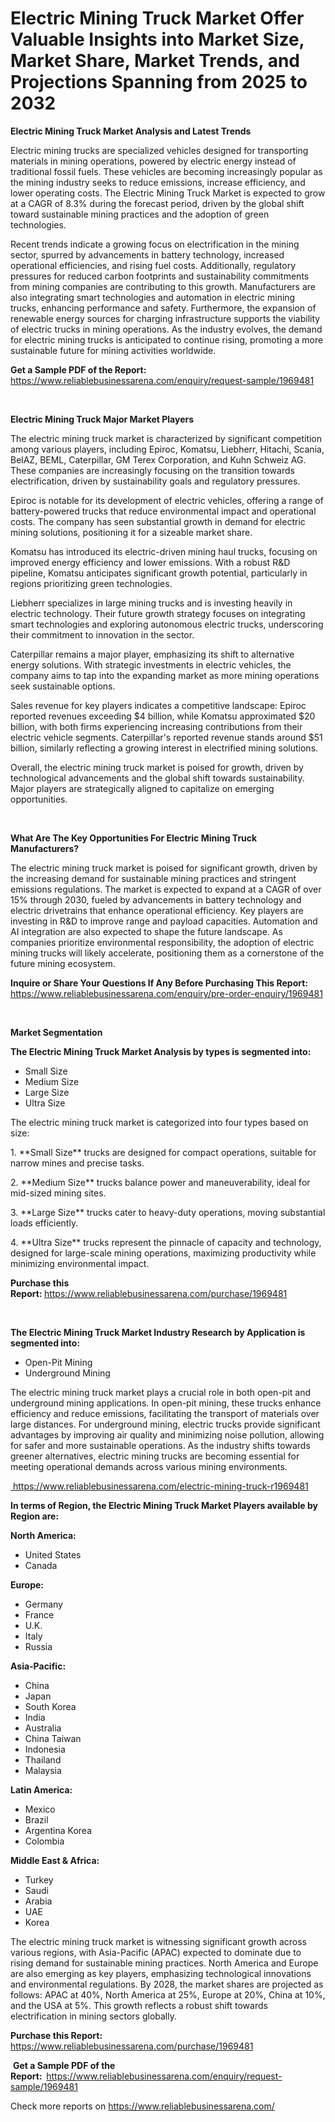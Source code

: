 <p><h1>Electric Mining Truck Market Offer Valuable Insights into Market Size, Market Share, Market Trends, and Projections Spanning from 2025 to 2032</h1></p><p><strong>Electric Mining Truck Market Analysis and Latest Trends</strong></p>
<p><p>Electric mining trucks are specialized vehicles designed for transporting materials in mining operations, powered by electric energy instead of traditional fossil fuels. These vehicles are becoming increasingly popular as the mining industry seeks to reduce emissions, increase efficiency, and lower operating costs. The Electric Mining Truck Market is expected to grow at a CAGR of 8.3% during the forecast period, driven by the global shift toward sustainable mining practices and the adoption of green technologies.</p><p>Recent trends indicate a growing focus on electrification in the mining sector, spurred by advancements in battery technology, increased operational efficiencies, and rising fuel costs. Additionally, regulatory pressures for reduced carbon footprints and sustainability commitments from mining companies are contributing to this growth. Manufacturers are also integrating smart technologies and automation in electric mining trucks, enhancing performance and safety. Furthermore, the expansion of renewable energy sources for charging infrastructure supports the viability of electric trucks in mining operations. As the industry evolves, the demand for electric mining trucks is anticipated to continue rising, promoting a more sustainable future for mining activities worldwide.</p></p>
<p><strong>Get a Sample PDF of the Report:&nbsp;</strong> <a href="https://www.reliablebusinessarena.com/enquiry/request-sample/1969481?utm_campaign=1990&utm_medium=2&utm_source=Github&utm_content=ia&utm_term=20022025&utm_id=electric-mining-truck">https://www.reliablebusinessarena.com/enquiry/request-sample/1969481</a></p>
<p>&nbsp;</p>
<p><strong>Electric Mining Truck Major Market Players</strong></p>
<p><p>The electric mining truck market is characterized by significant competition among various players, including Epiroc, Komatsu, Liebherr, Hitachi, Scania, BelAZ, BEML, Caterpillar, GM Terex Corporation, and Kuhn Schweiz AG. These companies are increasingly focusing on the transition towards electrification, driven by sustainability goals and regulatory pressures.</p><p>Epiroc is notable for its development of electric vehicles, offering a range of battery-powered trucks that reduce environmental impact and operational costs. The company has seen substantial growth in demand for electric mining solutions, positioning it for a sizeable market share.</p><p>Komatsu has introduced its electric-driven mining haul trucks, focusing on improved energy efficiency and lower emissions. With a robust R&D pipeline, Komatsu anticipates significant growth potential, particularly in regions prioritizing green technologies.</p><p>Liebherr specializes in large mining trucks and is investing heavily in electric technology. Their future growth strategy focuses on integrating smart technologies and exploring autonomous electric trucks, underscoring their commitment to innovation in the sector.</p><p>Caterpillar remains a major player, emphasizing its shift to alternative energy solutions. With strategic investments in electric vehicles, the company aims to tap into the expanding market as more mining operations seek sustainable options.</p><p>Sales revenue for key players indicates a competitive landscape: Epiroc reported revenues exceeding $4 billion, while Komatsu approximated $20 billion, with both firms experiencing increasing contributions from their electric vehicle segments. Caterpillar's reported revenue stands around $51 billion, similarly reflecting a growing interest in electrified mining solutions.</p><p>Overall, the electric mining truck market is poised for growth, driven by technological advancements and the global shift towards sustainability. Major players are strategically aligned to capitalize on emerging opportunities.</p></p>
<p>&nbsp;</p>
<p><strong>What Are The Key Opportunities For Electric Mining Truck Manufacturers?</strong></p>
<p><p>The electric mining truck market is poised for significant growth, driven by the increasing demand for sustainable mining practices and stringent emissions regulations. The market is expected to expand at a CAGR of over 15% through 2030, fueled by advancements in battery technology and electric drivetrains that enhance operational efficiency. Key players are investing in R&D to improve range and payload capacities. Automation and AI integration are also expected to shape the future landscape. As companies prioritize environmental responsibility, the adoption of electric mining trucks will likely accelerate, positioning them as a cornerstone of the future mining ecosystem.</p></p>
<p><strong>Inquire or Share Your Questions If Any Before Purchasing This Report:</strong> <a href="https://www.reliablebusinessarena.com/enquiry/pre-order-enquiry/1969481?utm_campaign=1990&utm_medium=2&utm_source=Github&utm_content=ia&utm_term=20022025&utm_id=electric-mining-truck">https://www.reliablebusinessarena.com/enquiry/pre-order-enquiry/1969481</a></p>
<p>&nbsp;</p>
<p><strong>Market Segmentation</strong></p>
<p><strong>The Electric Mining Truck Market Analysis by types is segmented into:</strong></p>
<p><ul><li>Small Size</li><li>Medium Size</li><li>Large Size</li><li>Ultra Size</li></ul></p>
<p><p>The electric mining truck market is categorized into four types based on size: </p><p>1. **Small Size** trucks are designed for compact operations, suitable for narrow mines and precise tasks.</p><p>2. **Medium Size** trucks balance power and maneuverability, ideal for mid-sized mining sites.</p><p>3. **Large Size** trucks cater to heavy-duty operations, moving substantial loads efficiently.</p><p>4. **Ultra Size** trucks represent the pinnacle of capacity and technology, designed for large-scale mining operations, maximizing productivity while minimizing environmental impact.</p></p>
<p><strong>Purchase this Report:&nbsp;</strong><a href="https://www.reliablebusinessarena.com/purchase/1969481?utm_campaign=1990&utm_medium=2&utm_source=Github&utm_content=ia&utm_term=20022025&utm_id=electric-mining-truck">https://www.reliablebusinessarena.com/purchase/1969481</a></p>
<p>&nbsp;</p>
<p><strong>The Electric Mining Truck Market Industry Research by Application is segmented into:</strong></p>
<p><ul><li>Open-Pit Mining</li><li>Underground Mining</li></ul></p>
<p><p>The electric mining truck market plays a crucial role in both open-pit and underground mining applications. In open-pit mining, these trucks enhance efficiency and reduce emissions, facilitating the transport of materials over large distances. For underground mining, electric trucks provide significant advantages by improving air quality and minimizing noise pollution, allowing for safer and more sustainable operations. As the industry shifts towards greener alternatives, electric mining trucks are becoming essential for meeting operational demands across various mining environments.</p></p>
<p><a href="https://www.reliablebusinessarena.com/electric-mining-truck-r1969481?utm_campaign=1990&utm_medium=2&utm_source=Github&utm_content=ia&utm_term=20022025&utm_id=electric-mining-truck">&nbsp;https://www.reliablebusinessarena.com/electric-mining-truck-r1969481</a></p>
<p><strong>In terms of Region, the Electric Mining Truck Market Players available by Region are:</strong></p>
<p>
    <p> <strong> North America: </strong>
        <ul>
            <li>United States</li>
            <li>Canada</li>
        </ul>
        </p> 
    <p> <strong> Europe: </strong>
        <ul>
            <li>Germany</li>
            <li>France</li>
            <li>U.K.</li>
            <li>Italy</li>
            <li>Russia</li>
        </ul>
        </p> 
    <p> <strong> Asia-Pacific: </strong>
        <ul>
            <li>China</li>
            <li>Japan</li>
            <li>South Korea</li>
            <li>India</li>
            <li>Australia</li>
            <li>China Taiwan</li>
            <li>Indonesia</li>
            <li>Thailand</li>
            <li>Malaysia</li>
        </ul>
        </p> 
    <p> <strong> Latin America: </strong>
        <ul>
            <li>Mexico</li>
            <li>Brazil</li>
            <li>Argentina Korea</li>
            <li>Colombia</li>
        </ul>
        </p> 
    <p> <strong> Middle East & Africa: </strong>
        <ul>
            <li>Turkey</li>
            <li>Saudi</li>
            <li>Arabia</li>
            <li>UAE</li>
            <li>Korea</li>
        </ul>
    </p>
    </p>
<p><p>The electric mining truck market is witnessing significant growth across various regions, with Asia-Pacific (APAC) expected to dominate due to rising demand for sustainable mining practices. North America and Europe are also emerging as key players, emphasizing technological innovations and environmental regulations. By 2028, the market shares are projected as follows: APAC at 40%, North America at 25%, Europe at 20%, China at 10%, and the USA at 5%. This growth reflects a robust shift towards electrification in mining sectors globally.</p></p>
<p><strong>Purchase this Report: </strong><a href="https://www.reliablebusinessarena.com/purchase/1969481?utm_campaign=1990&utm_medium=2&utm_source=Github&utm_content=ia&utm_term=20022025&utm_id=electric-mining-truck">https://www.reliablebusinessarena.com/purchase/1969481</a></p>
<p>&nbsp;<strong>Get a Sample PDF of the Report:&nbsp;&nbsp;</strong><a href="https://www.reliablebusinessarena.com/enquiry/request-sample/1969481?utm_campaign=1990&utm_medium=2&utm_source=Github&utm_content=ia&utm_term=20022025&utm_id=electric-mining-truck">https://www.reliablebusinessarena.com/enquiry/request-sample/1969481</a></p>
<p><strong></strong></p>
<p>Check more reports on <a href="https://www.reliablebusinessarena.com/?utm_campaign=1990&utm_medium=2&utm_source=Github&utm_content=ia&utm_term=20022025&utm_id=electric-mining-truck">https://www.reliablebusinessarena.com/</a></p>